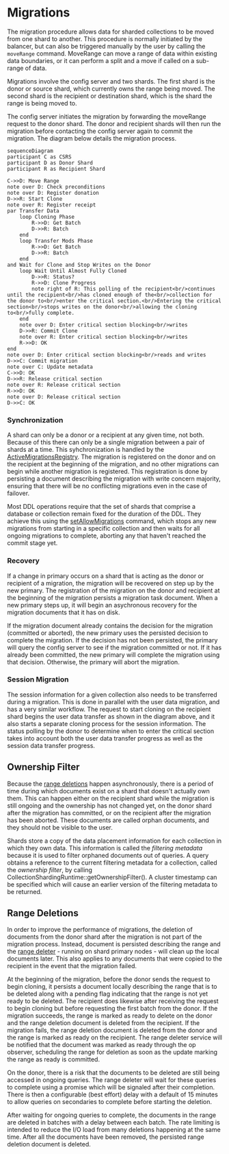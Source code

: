 # Migrations
The migration procedure allows data for sharded collections to be moved from one shard to another. This procedure is normally initiated by the balancer, but can also be triggered manually by the user by calling the `moveRange` command. MoveRange can move a range of data within existing data boundaries, or it can perform a split and a move if called on a sub-range of data.

Migrations involve the config server and two shards. The first shard is the donor or source shard, which currently owns the range being moved. The second shard is the recipient or destination shard, which is the shard the range is being moved to.

The config server initiates the migration by forwarding the moveRange request to the donor shard. The donor and recipient shards will then run the migration before contacting the config server again to commit the migration. The diagram below details the migration process.

```mermaid
sequenceDiagram
participant C as CSRS
participant D as Donor Shard
participant R as Recipient Shard

C->>D: Move Range
note over D: Check preconditions
note over D: Register donation
D->>R: Start Clone
note over R: Register receipt
par Transfer Data
    loop Cloning Phase
        R->>D: Get Batch
        D->>R: Batch
    end
    loop Transfer Mods Phase
        R->>D: Get Batch
        D->>R: Batch
    end
and Wait for Clone and Stop Writes on the Donor
    loop Wait Until Almost Fully Cloned
        D->>R: Status?
        R->>D: Clone Progress
        note right of R: This polling of the recipient<br/>continues until the recipient<br/>has cloned enough of the<br/>collection for the donor to<br/>enter the critical section.<br/>Entering the critical section<br/>stops writes on the donor<br/>allowing the cloning to<br/>fully complete.
    end
    note over D: Enter critical section blocking<br/>writes
    D->>R: Commit Clone
    note over R: Enter critical section blocking<br/>writes
    R->>D: OK
end
note over D: Enter critical section blocking<br/>reads and writes
D->>C: Commit migration
note over C: Update metadata
C->>D: OK
D->>R: Release critical section
note over R: Release critical section
R->>D: OK
note over D: Release critical section
D->>C: OK
```

### Synchronization
A shard can only be a donor or a recipient at any given time, not both. Because of this there can only be a single migration between a pair of shards at a time. This syhchronization is handled by the [ActiveMigrationsRegistry](https://github.com/10gen/mongo/blob/r6.0.0/src/mongo/db/s/active_migrations_registry.h). The migration is registered on the donor and on the recipient at the beginning of the migration, and no other migrations can begin while another migration is registered. This registration is done by persisting a document describing the migration with write concern majority,  ensuring that there will be no conflicting migrations even in the case of failover.

Most DDL operations require that the set of shards that comprise a database or collection remain fixed for the duration of the DDL. They achieve this using the [setAllowMigrations](https://github.com/10gen/mongo/blob/r6.0.0/src/mongo/db/s/config/configsvr_set_allow_migrations_command.cpp) command, which stops any new migrations from starting in a specific collection and then waits for all ongoing migrations to complete, aborting any that haven't reached the commit stage yet.

### Recovery
If a change in primary occurs on a shard that is acting as the donor or recipient of a migration, the migration will be recovered on step up by the new primary. The registration of the migration on the donor and recipient at the beginning of the migration persists a migration task document. When a new primary steps up, it will begin an asychronous recovery for the migration documents that it has on disk.

If the migration document already contains the decision for the migration (committed or aborted), the new primary uses the persisted decision to complete the migration. If the decision has not been persisted, the primary will query the config server to see if the migration committed or not. If it has already been committed, the new primary will complete the migration using that decision. Otherwise, the primary will abort the migration.

### Session Migration
The session information for a given collection also needs to be transferred during a migration. This is done in parallel with the user data migration, and has a very similar workflow. The request to start cloning on the recipient shard begins the user data transfer as shown in the diagram above, and it also starts a separate cloning process for the session information. The status polling by the donor to determine when to enter the critical section takes into account both the user data transfer progress as well as the session data transfer progress.

## Ownership Filter
Because the [range deletions](#range-deletions) happen asynchronously, there is a period of time during which documents exist on a shard that doesn't actually own them. This can happen either on the recipient shard while the migration is still ongoing and the ownership has not changed yet, on the donor shard after the migration has committed, or on the recipient after the migration has been aborted. These documents are called orphan documents, and they should not be visible to the user.

Shards store a copy of the data placement information for each collection in which they own data. This information is called the *filtering metadata* because it is used to filter orphaned documents out of queries. A query obtains a reference to the current filtering metadata for a collection, called the *ownership filter*, by calling CollectionShardingRuntime::getOwnershipFilter(). A cluster timestamp can be specified which will cause an earlier version of the filtering metadata to be returned.


## Range Deletions
In order to improve the performance of migrations, the deletion of documents from the donor shard after the migration is not part of the migration process. Instead, document is persisted describing the range and the [range deleter](https://github.com/mongodb/mongo/blob/r6.2.0/src/mongo/db/s/range_deleter_service.h) - running on shard primary nodes - will clean up the local documents later. This also applies to any documents that were copied to the recipient in the event that the migration failed.

At the beginning of the migration, before the donor sends the request to begin cloning, it persists a document locally describing the range that is to be deleted along with a pending flag indicating that the range is not yet ready to be deleted. The recipient does likewise after receiving the request to begin cloning but before requesting the first batch from the donor. If the migration succeeds, the range is marked as ready to delete on the donor and the range deletion document is deleted from the recipient. If the migration fails, the range deletion document is deleted from the donor and the range is marked as ready on the recipient. The range deleter service will be notified that the document was marked as ready through the op observer, scheduling the range for deletion as soon as the update marking the range as ready is committed.

On the donor, there is a risk that the documents to be deleted are still being accessed in ongoing queries. The range deleter will wait for these queries to complete using a promise which will be signaled after their completion. There is then a configurable (best effort) delay with a default of 15 minutes to allow queries on secondaries to complete before starting the deletion.

After waiting for ongoing queries to complete, the documents in the range are deleted in batches with a delay between each batch. The rate limiting is intended to reduce the I/O load from many deletions happening at the same time. After all the documents have been removed, the persisted range deletion document is deleted.

